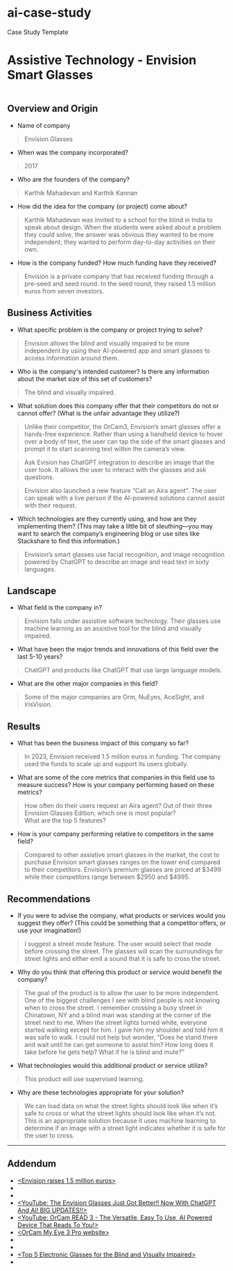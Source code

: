 # ai-case-study

Case Study Template
# Assistive Technology - Envision Smart Glasses
![<alt text>](<https://www.google.com/url?sa=i&url=https%3A%2F%2Fshop.letsenvision.com%2Fproducts%2Fglasses-read&psig=AOvVaw2G28SmUdzpOXV8_cswZmRY&ust=1726685287453000&source=images&cd=vfe&opi=89978449&ved=0CBQQjRxqFwoTCOj2wIzSyogDFQAAAAAdAAAAABAE>)

## Overview and Origin

* Name of company
> Envision Glasses

* When was the company incorporated?
> 2017

* Who are the founders of the company?
> Karthik Mahadevan and Karthik Kannan

* How did the idea for the company (or project) come about?
> Karthik Mahadevan was invited to a school for the blind in India to speak about design. When the students were asked about a problem they could solve, the answer was obvious they wanted to be more independent; they wanted to perform day-to-day activities on their own.

* How is the company funded? How much funding have they received?
> Envision is a private company that has received funding through a pre-seed and seed round. In the seed round, they raised 1.5 million euros from seven investors.

## Business Activities

* What specific problem is the company or project trying to solve?
> Envision allows the blind and visually impaired to be more independent by using their AI-powered app and smart glasses to access information around them. 


* Who is the company's intended customer? Is there any information about the market size of this set of customers?
> The blind and visually impaired. 

* What solution does this company offer that their competitors do not or cannot offer? (What is the unfair advantage they utilize?)
> Unlike their competitor, the OrCam3, Envision’s smart glasses offer a hands-free experience. Rather than using a handheld device to hover over a body of text, the user can tap the side of the smart glasses and prompt it to start scanning text within the camera’s view. 

> Ask Evision has ChatGPT integration to describe an image that the user took. It allows the user to interact with the glasses and ask questions.

> Envision also launched a new feature “Call an Aira agent”. The user can speak with a live person if the AI-powered solutions cannot assist with their request. 

* Which technologies are they currently using, and how are they implementing them? (This may take a little bit of sleuthing&mdash;you may want to search the company’s engineering blog or use sites like Stackshare to find this information.)
> Envision’s smart glasses use facial recognition, and image recognition powered by ChatGPT to describe an image and read text in sixty languages. 

## Landscape

* What field is the company in?
> Envision falls under assistive software technology. Their glasses use machine learning as an assistive tool for the blind and visually impaired.

* What have been the major trends and innovations of this field over the last 5-10 years?
> ChatGPT and products like ChatGPT that use large language models. 

* What are the other major companies in this field?
> Some of the major companies are Orm, NuEyes, AceSight, and IrisVision.

## Results

* What has been the business impact of this company so far?
> In 2023, Envision received 1.5 million euros in funding. The company used the funds to scale up and support its users globally. 

* What are some of the core metrics that companies in this field use to measure success? How is your company performing based on these metrics?
> How often do their users request an Aira agent?
> Out of their three Envision Glasses Edition, which one is most popular?  
> What are the top 5 features? 

* How is your company performing relative to competitors in the same field?
> Compared to other assistive smart glasses in the market, the cost to purchase Envision smart glasses ranges on the lower end compared to their competitors. Envision’s premium glasses are priced at $3499 while their competitors range between $2950 and $4995.

## Recommendations

* If you were to advise the company, what products or services would you suggest they offer? (This could be something that a competitor offers, or use your imagination!)
> I suggest a street mode feature. The user would select that mode before crossing the street. The glasses will scan the surroundings for street lights and either emit a sound that it is safe to cross the street. 

* Why do you think that offering this product or service would benefit the company?
> The goal of the product is to allow the user to be more independent. One of the biggest challenges I see with blind people is not knowing when to cross the street. I remember crossing a busy street in Chinatown, NY and a blind man was standing at the corner of the street next to me. When the street lights turned white, everyone started walking except for him. I gave him my shoulder and told him it was safe to walk. I could not help but wonder, “Does he stand there and wait until he can get someone to assist him? How long does it take before he gets help? What if he is blind and mute?” 

* What technologies would this additional product or service utilize?
> This product will use supervised learning.

* Why are these technologies appropriate for your solution?
> We can load data on what the street lights should look like when it’s safe to cross or what the street lights should look like when it’s not. This is an appropriate solution because it uses machine learning to determine if an image with a street light indicates whether it is safe for the user to cross. 

---

## Addendum
* [<Envision raises 1.5 million euros>](<https://www.letsenvision.com/blog/envision-raises-eu1-5-million>)
* [<Karthik Mahadevan on Envision>](<https://medium.com/authority-magazine/karthik-mahadevan-of-envision-on-his-big-idea-that-might-change-the-world-c06f5d4c976b>)
* [<Envision Crunchbase>](<https://www.crunchbase.com/organization/envision-4/company_financials>)
* [<YouTube: The Envision Glasses Just Got Better!! Now With ChatGPT And AI! BIG UPDATES!!>](<https://www.youtube.com/watch?v=6f8NfTwSwvw&t=643s&ab_channel=TheBlindLife>)
* [<YouTube: OrCam READ 3 - The Versatile, Easy To Use, AI Powered Device That Reads To You!>](<https://www.youtube.com/watch?v=qb2CVuZ2aaM&ab_channel=TheBlindLife>)
* [<OrCam My Eye 3 Pro website>](<https://www.orcam.com/en-us/orcam-myeye-3-pro>)
* [<Envision announces AI-powered smart glasses>](<https://www.letsenvision.com/blog/envision-announces-ai-powered-smart-glasses-for-the-blind-and-visually-impaired>)
* [<Envision Glasses Editions>](<https://www.letsenvision.com/glasses/home>)
* [<Top 5 Electronic Glasses for the Blind and Visually Impaired>](<https://irisvision.com/electronic-glasses-for-the-blind-and-visually-impaired/?srsltid=AfmBOorgQUvqj1_f6UezIxkHagILTrTWDvjLwg-ju-YmYRLTqmPz5VSF>)
* [<World Health Organization: Blindness and vision impairement>](<https://www.who.int/news-room/fact-sheets/detail/blindness-and-visual-impairment>)
